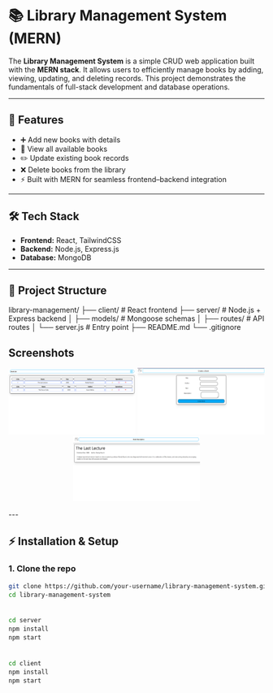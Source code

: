 # 📚 Library Management System (MERN)  

The **Library Management System** is a simple CRUD web application built with the **MERN stack**. It allows users to efficiently manage books by adding, viewing, updating, and deleting records. This project demonstrates the fundamentals of full-stack development and database operations.  

---

## 🚀 Features  
- ➕ Add new books with details  
- 📖 View all available books  
- ✏️ Update existing book records  
- ❌ Delete books from the library  
- ⚡ Built with MERN for seamless frontend–backend integration  

---

## 🛠️ Tech Stack  
- **Frontend:** React, TailwindCSS  
- **Backend:** Node.js, Express.js  
- **Database:** MongoDB  

---

## 📂 Project Structure  
library-management/
├── client/ # React frontend
├── server/ # Node.js + Express backend
│ ├── models/ # Mongoose schemas
│ ├── routes/ # API routes
│ └── server.js # Entry point
├── README.md
└── .gitignore

## Screenshots

<p align="center">
  <img src="screenshots/1.png" alt="Screenshot 1" width="250"/>
  <img src="screenshots/2.png" alt="Screenshot 2" width="250"/>
  <img src="screenshots/3.png" alt="Screenshot 3" width="250"/>
</p>
---

## ⚡ Installation & Setup  

### 1. Clone the repo  
```bash
git clone https://github.com/your-username/library-management-system.git
cd library-management-system


cd server
npm install
npm start


cd client
npm install
npm start


```
